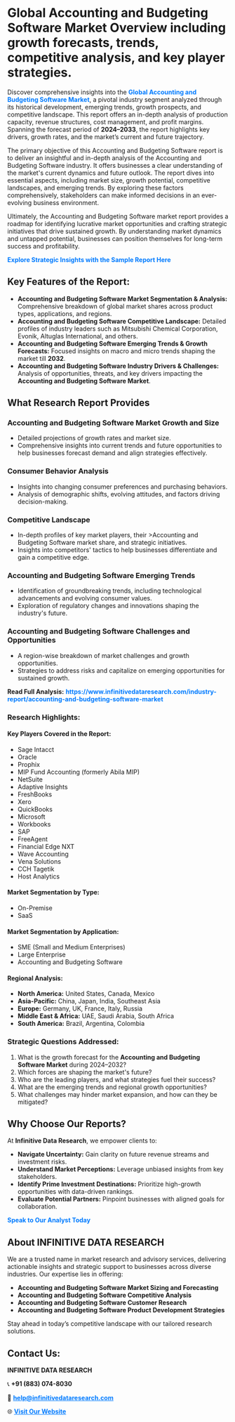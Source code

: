 <h1>Global Accounting and Budgeting Software Market Overview including growth forecasts, trends, competitive analysis, and key player strategies.</h1>
<p>
Discover comprehensive insights into the 
<a href="https://www.infinitivedataresearch.com/industry-report/accounting-and-budgeting-software-market" rel="dofollow" style="color: #007BFF; text-decoration: none;"><strong>Global Accounting and Budgeting Software Market</strong></a>, a pivotal industry segment analyzed through its historical development, emerging trends, growth prospects, and competitive landscape. This report offers an in-depth analysis of production capacity, revenue structures, cost management, and profit margins. Spanning the forecast period of <strong>2024–2033</strong>, the report highlights key drivers, growth rates, and the market’s current and future trajectory.
</p>
<p>
The primary objective of this Accounting and Budgeting Software report is to deliver an insightful and in-depth analysis of the Accounting and Budgeting Software industry. It offers businesses a clear understanding of the market's current dynamics and future outlook. The report dives into essential aspects, including market size, growth potential, competitive landscapes, and emerging trends. By exploring these factors comprehensively, stakeholders can make informed decisions in an ever-evolving business environment.
</p>
<p>
Ultimately, the Accounting and Budgeting Software market report provides a roadmap for identifying lucrative market opportunities and crafting strategic initiatives that drive sustained growth. By understanding market dynamics and untapped potential, businesses can position themselves for long-term success and profitability.
</p>
<p>
<a href="https://www.infinitivedataresearch.com/request-sample/reportId=111932" style="color: #007BFF; text-decoration: none;"><strong>Explore Strategic Insights with the Sample Report Here</strong></a>
</p>

<h2>Key Features of the Report:</h2>
<ul>
<li><strong>Accounting and Budgeting Software Market Segmentation & Analysis:</strong> Comprehensive breakdown of global market shares across product types, applications, and regions.</li>
<li><strong>Accounting and Budgeting Software Competitive Landscape:</strong> Detailed profiles of industry leaders such as Mitsubishi Chemical Corporation, Evonik, Altuglas International, and others.</li>
<li><strong>Accounting and Budgeting Software Emerging Trends & Growth Forecasts:</strong> Focused insights on macro and micro trends shaping the market till <strong>2032</strong>.</li>
<li><strong>Accounting and Budgeting Software Industry Drivers & Challenges:</strong> Analysis of opportunities, threats, and key drivers impacting the <strong>Accounting and Budgeting Software Market</strong>.</li>
</ul>

<h2>What Research Report Provides</h2>
<h3>Accounting and Budgeting Software Market Growth and Size</h3>
<ul>
<li>Detailed projections of growth rates and market size.</li>
<li>Comprehensive insights into current trends and future opportunities to help businesses forecast demand and align strategies effectively.</li>
</ul>

<h3>Consumer Behavior Analysis</h3>
<ul>
<li>Insights into changing consumer preferences and purchasing behaviors.</li>
<li>Analysis of demographic shifts, evolving attitudes, and factors driving decision-making.</li>
</ul>

<h3>Competitive Landscape</h3>
<ul>
<li>In-depth profiles of key market players, their >Accounting and Budgeting Software market share, and strategic initiatives.</li>
<li>Insights into competitors' tactics to help businesses differentiate and gain a competitive edge.</li>
</ul>

<h3>Accounting and Budgeting Software Emerging Trends</h3>
<ul>
<li>Identification of groundbreaking trends, including technological advancements and evolving consumer values.</li>
<li>Exploration of regulatory changes and innovations shaping the industry's future.</li>
</ul>

<h3>Accounting and Budgeting Software Challenges and Opportunities</h3>
<ul>
<li>A region-wise breakdown of market challenges and growth opportunities.</li>
<li>Strategies to address risks and capitalize on emerging opportunities for sustained growth.</li>
</ul>
<p><strong>Read Full Analysis:</strong> <a href="https://www.infinitivedataresearch.com/industry-report/accounting-and-budgeting-software-market" rel="dofollow" style="color: #007BFF; text-decoration: none;"><strong>https://www.infinitivedataresearch.com/industry-report/accounting-and-budgeting-software-market</strong></a></p>
<h3>Research Highlights:</h3>
<h4>Key Players Covered in the Report:</h4>
<ul><li>Sage Intacct</li><li>Oracle</li><li>Prophix</li><li>MIP Fund Accounting (formerly Abila MIP)</li><li>NetSuite</li><li>Adaptive Insights</li><li>FreshBooks</li><li>Xero</li><li>QuickBooks</li><li>Microsoft</li><li>Workbooks</li><li>SAP</li><li>FreeAgent</li><li>Financial Edge NXT</li><li>Wave Accounting</li><li>Vena Solutions</li><li>CCH Tagetik</li><li>Host Analytics</li></ul>
<h4>Market Segmentation by Type:</h4>
<ul><li>On-Premise</li><li>SaaS</li></ul>
<h4>Market Segmentation by Application:</h4>
<ul><li>SME (Small and Medium Enterprises)</li><li>Large Enterprise</li><li>Accounting and Budgeting Software</li></ul>

<h4>Regional Analysis:</h4>
<ul>
<li><strong>North America:</strong> United States, Canada, Mexico</li>
<li><strong>Asia-Pacific:</strong> China, Japan, India, Southeast Asia</li>
<li><strong>Europe:</strong> Germany, UK, France, Italy, Russia</li>
<li><strong>Middle East & Africa:</strong> UAE, Saudi Arabia, South Africa</li>
<li><strong>South America:</strong> Brazil, Argentina, Colombia</li>
</ul>

<h3>Strategic Questions Addressed:</h3>
<ol>
<li>What is the growth forecast for the <strong>Accounting and Budgeting Software Market</strong> during 2024–2032?</li>
<li>Which forces are shaping the market's future?</li>
<li>Who are the leading players, and what strategies fuel their success?</li>
<li>What are the emerging trends and regional growth opportunities?</li>
<li>What challenges may hinder market expansion, and how can they be mitigated?</li>
</ol>

<h2>Why Choose Our Reports?</h2>
<p>At <strong>Infinitive Data Research</strong>, we empower clients to:</p>
<ul>
<li><strong>Navigate Uncertainty:</strong> Gain clarity on future revenue streams and investment risks.</li>
<li><strong>Understand Market Perceptions:</strong> Leverage unbiased insights from key stakeholders.</li>
<li><strong>Identify Prime Investment Destinations:</strong> Prioritize high-growth opportunities with data-driven rankings.</li>
<li><strong>Evaluate Potential Partners:</strong> Pinpoint businesses with aligned goals for collaboration.</li>
</ul>
<p><a href="https://www.infinitivedataresearch.com/industry-report/accounting-and-budgeting-software-market" rel="dofollow" style="color: #007BFF; text-decoration: none;"><strong>Speak to Our Analyst Today</strong></a></p>

<h2>About INFINITIVE DATA RESEARCH</h2>
<p>We are a trusted name in market research and advisory services, delivering actionable insights and strategic support to businesses across diverse industries. Our expertise lies in offering:</p>
<ul>
<li><strong>Accounting and Budgeting Software Market Sizing and Forecasting</strong></li>
<li><strong>Accounting and Budgeting Software Competitive Analysis</strong></li>
<li><strong>Accounting and Budgeting Software Customer Research</strong></li>
<li><strong>Accounting and Budgeting Software Product Development Strategies</strong></li>
</ul>
<p>Stay ahead in today’s competitive landscape with our tailored research solutions.</p>

<h2>Contact Us:</h2>
<p><strong>INFINITIVE DATA RESEARCH</strong></p>
<p>📞 <strong>+91 (883) 074-8030</strong></p>
<p>📧 <strong><a href="mailto:help@infinitivedataresearch.com" style="color: #007BFF;">help@infinitivedataresearch.com</a></strong></p>
<p>🌐 <strong><a href="https://www.infinitivedataresearch.com" rel="dofollow" style="color: #007BFF;">Visit Our Website</a></strong></p>
